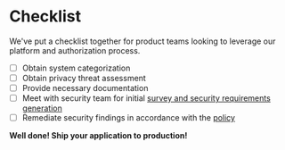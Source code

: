 # Checklist

We've put a checklist together for product teams looking to leverage our platform and authorization process.

- [ ] Obtain system categorization
- [ ] Obtain privacy threat assessment
- [ ] Provide necessary documentation
- [ ] Meet with security team for initial [survey and security requirements generation](selection.md)
- [ ] Remediate security findings in accordance with the [policy](policy.md)

**Well done! Ship your application to production!**

